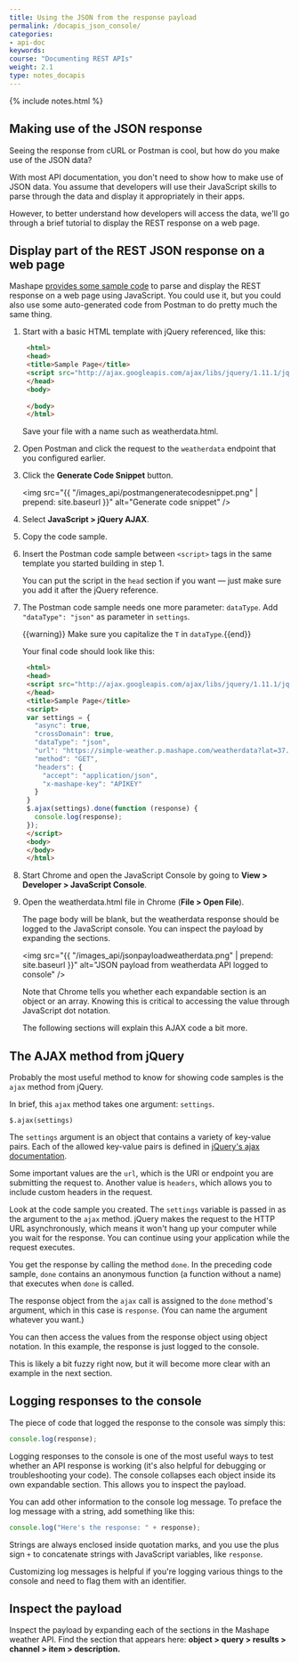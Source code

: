 ```yaml
---
title: Using the JSON from the response payload
permalink: /docapis_json_console/
categories:
- api-doc
keywords: 
course: "Documenting REST APIs"
weight: 2.1
type: notes_docapis
---
```

{% include notes.html %}

## Making use of the JSON response

Seeing the response from cURL or Postman is cool, but how do you make use of the JSON data? 

With most API documentation, you don't need to show how to make use of JSON data. You assume that developers will use their JavaScript skills to parse through the data and display it appropriately in their apps. 

However, to better understand how developers will access the data, we'll go through a brief tutorial to display the REST response on a web page. 

## Display part of the REST JSON response on a web page

Mashape [provides some sample code](http://docs.mashape.com/javascript) to parse and display the REST response on a web page using JavaScript. You could use it, but you could also use some auto-generated code from Postman to do pretty much the same thing.

1. Start with a basic HTML template with jQuery referenced, like this:
	
   ```html
	<html>
	<head>
	<title>Sample Page</title>
	<script src="http://ajax.googleapis.com/ajax/libs/jquery/1.11.1/jquery.min.js"></script>
	</head>
	<body>
	
	</body>
	</html>
   ```
	
	Save your file with a name such as weatherdata.html.
	
2. Open Postman and click the request to the `weatherdata` endpoint that you configured earlier.
3. Click the **Generate Code Snippet** button.
	
	<img src="{{ "/images_api/postmangeneratecodesnippet.png" | prepend: site.baseurl }}" alt="Generate code snippet" />
	
4. Select **JavaScript > jQuery AJAX**.
5. Copy the code sample.
6. Insert the Postman code sample between `<script>` tags in the same template you started building in step 1. 
	
	You can put the script in the `head` section if you want &mdash; just make sure you add it after the jQuery reference.
	
7. The Postman code sample needs one more parameter: `dataType`. Add `"dataType": "json"` as parameter in `settings`.

	{{warning}} Make sure you capitalize the <code>T</code> in <code>dataType</code>.{{end}}
	
	Your final code should look like this:
	
   ```html
	<html>
	<head>
	<script src="http://ajax.googleapis.com/ajax/libs/jquery/1.11.1/jquery.min.js"></script>
	</head>
	<title>Sample Page</title>
	<script>
	var settings = {
	  "async": true,
	  "crossDomain": true,
	  "dataType": "json",
	  "url": "https://simple-weather.p.mashape.com/weatherdata?lat=37.354108&lng=-121.955236",
	  "method": "GET",
	  "headers": {
	    "accept": "application/json",
	    "x-mashape-key": "APIKEY"
	  }
	}
	$.ajax(settings).done(function (response) {
	  console.log(response);
	});
	</script>
	<body>
	</body>
	</html>
   ```
	
8. Start Chrome and open the JavaScript Console by going to **View > Developer > JavaScript Console**.
9. Open the weatherdata.html file in Chrome (**File > Open File**).
	
	The page body will be blank, but the weatherdata response should be logged to the JavaScript console. You can inspect the payload by expanding the sections.
	
	<img src="{{ "/images_api/jsonpayloadweatherdata.png" | prepend: site.baseurl }}" alt="JSON payload from weatherdata API logged to console" />
	
	Note that Chrome tells you whether each expandable section is an object or an array. Knowing this is critical to accessing the value through JavaScript dot notation.
	
	The following sections will explain this AJAX code a bit more.

## The AJAX method from jQuery

Probably the most useful method to know for showing code samples is the `ajax` method from jQuery.

In brief, this `ajax` method takes one argument: `settings`.

```
$.ajax(settings)
```

The `settings` argument is an object that contains a variety of key-value pairs. Each of the allowed key-value pairs is defined in [jQuery's ajax documentation](http://api.jquery.com/jquery.ajax/#jQuery-ajax-settings).

Some important values are the `url`, which is the URI or endpoint you are submitting the request to. Another value is `headers`, which allows you to include custom headers in the request.

Look at the code sample you created. The `settings` variable is passed in as the argument to the `ajax` method. jQuery makes the request to the HTTP URL asynchronously, which means it won't hang up your computer while you wait for the response. You can continue using your application while the request executes.

You get the response by calling the method `done`. In the preceding code sample, `done` contains an anonymous function (a function without a name) that executes when `done` is called.

The response object from the `ajax` call is assigned to the `done` method's argument, which in this case is `response`. (You can name the argument whatever you want.)

You can then access the values from the response object using object notation. In this example, the response is just logged to the console.

This is likely a bit fuzzy right now, but it will become more clear with an example in the next section.


## Logging responses to the console

The piece of code that logged the response to the console was simply this:

```js
console.log(response);
```

Logging responses to the console is one of the most useful ways to test whether an API response is working (it's also helpful for debugging or troubleshooting your code). The console collapses each object inside its own expandable section. This allows you to inspect the payload.

You can add other information to the console log message. To preface the log message with a string, add something like this:

```js
console.log("Here's the response: " + response);
```

Strings are always enclosed inside quotation marks, and you use the plus sign `+` to concatenate strings with JavaScript variables, like `response`.

Customizing log messages is helpful if you're logging various things to the console and need to flag them with an identifier.

## Inspect the payload

Inspect the payload by expanding each of the sections in the Mashape weather API. Find the section that appears here: **object > query > results > channel > item > description.**



